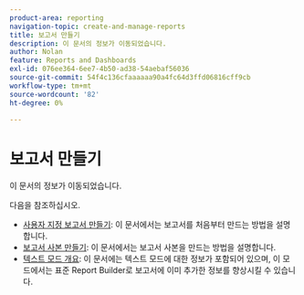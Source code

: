 ```yaml
---
product-area: reporting
navigation-topic: create-and-manage-reports
title: 보고서 만들기
description: 이 문서의 정보가 이동되었습니다.
author: Nolan
feature: Reports and Dashboards
exl-id: 076ee364-6ee7-4b50-ad38-54aebaf56036
source-git-commit: 54f4c136cfaaaaaa90a4fc64d3ffd06816cff9cb
workflow-type: tm+mt
source-wordcount: '82'
ht-degree: 0%

---
```


# 보고서 만들기

이 문서의 정보가 이동되었습니다.

다음을 참조하십시오.

* [사용자 지정 보고서 만들기](../../../reports-and-dashboards/reports/creating-and-managing-reports/create-custom-report.md): 이 문서에서는 보고서를 처음부터 만드는 방법을 설명합니다.
* [보고서 사본 만들기](../../../reports-and-dashboards/reports/creating-and-managing-reports/create-copy-report.md): 이 문서에서는 보고서 사본을 만드는 방법을 설명합니다.
* [텍스트 모드 개요](../../../reports-and-dashboards/reports/text-mode/understand-text-mode.md): 이 문서에는 텍스트 모드에 대한 정보가 포함되어 있으며, 이 모드에서는 표준 Report Builder로 보고서에 이미 추가한 정보를 향상시킬 수 있습니다.
